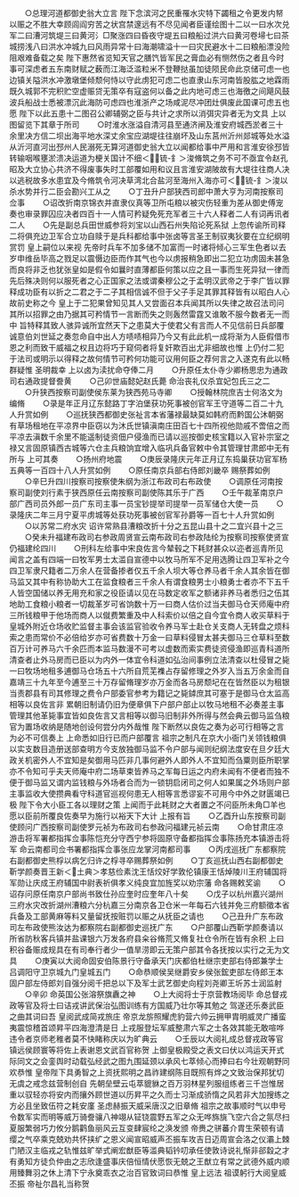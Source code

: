 <!-- { "loadSidebar": true } -->
　　○总理河道都御史翁大立言  陛下念滨河之民重罹水灾特下蠲租之令更发内帑以赈之不胜大幸顾闾阎穷苦之状宫禁邃远有不尽见闻者臣谨绘图十二以一曰水次兑军二曰漕河筑堤三曰黄河氵□聚涨四曰昏夜守堤五曰粮船过洪六曰黄河卷埽七曰茶城捞浅八曰洪水冲城九曰风雨异常十曰海潮啸溢十一曰灾民避水十二曰粮船漂没险阻艰难备载之矣  陛下惠然省览知天官之膳饩皆军民之膏血必有恻然伤之者且今时事可深虑者五东南财赋之薮而江海泛滥粒米不登鞭挞虽加徒陨民命此京储可虑一也边镇关隘洪水冲激墩堡倾颓何恃以守此虏犯可虑二也直隶山东河南皆股肱之地霖雨既久城郭不完积贮空虚赈贷无策卒有寇盗何以备之此内地可虑三也海徼之间飓风鼓波兵船战士悉被漂沉此海防可虑四也淮浙产之场咸泥尽冲团灶俱废此国课可虑五也愿  陛下以此五患十二图召公卿辅弼之臣与共计之求所以消弭灾异者无为文具  上以图留览下其章于所司
　　○时淮水涨溢自清河县至通济闸及淮安府城西淤者三十余里决方信二坝出海平地水深丈余宝应湖堤往往崩坏及山东莒州沂州郯城等处水溢从沂河直河出邳州人民溺死无算河道御史翁大立以闻都给事中严用和言淮安徐邳皆转输咽喉壅淤溃决运道为梗关国计不细＜锍-釒＞浚脩筑之务不可不亟宜令赵孔昭及大立协心共济不得废事失时工部覆如用和议且言淮安湖陂故有大堤往往商人决以逃税故多水患宜及今脩筑令河决草湾北合盐河至海州入海亦可＜锍-釒＞浚以杀水势并行二臣会勘兴工从之
　　○丁丑升户部狭西司郎中萧大亨为河南按察司佥事
　　○诏改折南京锦衣并直隶仪真等卫所屯粮以被灾伤轻重为差从御史傅宠奏也审录罪囚应决者四百十一人情可矜疑免死充军者三十六人释者二人有词再讯者二人
　　○先是副总兵田世威参将刘宝以山西石州失陷论死系狱  上忽传谕所司释二将俱充边卫军合立功自赎于是兵科都给事中张卤等言圣王制驭夷狄要在立纪纲明赏罚  皇上嗣位以来视  先帝时兵车不加多储不加富而一时诸将倾心三军生色者以去岁申维岳毕高之戮足以震慑边臣而作其气也今以虏报稍急即出二犯立功虏固未甚急而良将非乏也犹张皇如是假令如曩时直薄都臣何策以应之且一事而生死异狱一律而先后殊决则何以服死者之心正国家之法或谓秦穆公之于孟明汉武帝之于李广皆以罪释成功臣有以折之二君之于二子其相信诚不但于父子手足其罪其释皆有以昭白人心故前史称之今  皇上于二犯果曾知见其人又尝面召本兵闻其所以失律之故召法司问其所以招罪之由乃据其可矜情节一言断而失之则轰然雷霆又谁敢不服今数者无一而中  旨特释其致人骇异诚所宜然天下之患莫大于使君父有言而人不见信前日兵部覆诚意伯刘世延之奏忽命自中出人方啧啧相异乃今又有此此机一成将渐为人臣假借市恩之利而致干威福之权且边将巧于窥伺者将复奸欺百出尤非细故也惟  上仍付二犯于法司或明示以得释之故何情节可矜何功能可议用何臣之荐何言之入遂克有此以畅群疑惟  圣明裁幸  上以卤为渎扰命夺俸二月
　　○升原任太仆寺少卿杨思忠为通政司右通政提督誊黄
　　○己卯世庙懿妃赵氏薨  命治丧礼仪杀宜妃包氏三之二
　　○升狭西按察司副使侯东莱为狭西苑马寺卿
　　○授翰林院庶吉士何洛文为编脩
　　○录是年正月辽东懿路丁字泊堡获功死事被创官军王守道等二百二十九人升赏如例
　　○巡抚狭西都御史张祉言本省藩禄最缺莫如韩府而黔国公沐朝弼有草场租地在平凉界中臣窃以为沐氏世镇滇南庄田百七十四所视他勋戚不啻倍之而平凉去滇数千余里不能遥制徒资佃户侵渔而已请以巡按御史核宝籍以入官补宗室之禄又言固原镇西古城等六仓主兵粮饷宜增入临巩兵备官敕中令其管理甘肃郎中无有所与  上可其奏
　　○扬州府地震
　　○庚辰录隆庆元年正月辽东捣巢获功官军杨五典等一百四十八人升赏如例
　　○原任南京兵部右侍郎刘畿卒  赐祭葬如例
　　○辛巳升四川按察司按察使朱纲为浙江布政司右布政使
　　○调原任河南按察司副使刘行素于狭西原任云南按察司副使陈其乐于广西
　　○壬午裁革南京户部广西司员外郎一员广东司主事一员宝钞提举司提举一员军储仓大使一员
　　○录隆庆二年三月宁夏平虏城等处获功死事被创官军孙爵等一百七十人升赏如例
　　○以苏常二府水灾  诏许常熟县漕粮改折十分之五昆山县十之二宜兴县十之三
　　○癸未升福建布政司右参政周贤宣云南布政司右参政陆纶为按察司按察使贤宣仍福建纶四川
　　○刑科左给事中宋良佐言今辇毂之下耗财甚众以迩者巡青所见闻言之盖有四端一曰牧军男士太滥自宣德中以牧马所军不足用选腾让四卫军补之今四卫军隶尺籍者二万余人在营备掺者仅五千余人坝大等仓养马者千余人其余皆在御马监又其中有称协助大工在监食粮者三千余人有谓食粮男士小粮勇士者亦不下五千人皆空国储以养无用充和家之役臣请以见在马数定收军之额诸非养马者悉归之伍其地助工食粮小粮者一切裁革岁可省饷数十万一曰商人估价过当夫御马仓天师庵中府三所钱粮甲于他场而商人以僦费繁重及中人科索价以倍之自今宜令商人收买草料于皇城外附近仓场收贮监督主事会该监官验收令养马军士赴仓关支商人无转盘之烦科索之患而常价不必倍给岁亦可省费数十万金一曰草料侵冒太甚夫御马三仓草料至数百万计可养马六千余匹而本监马数漫不可考以虚数而索实费徒资侵渔即巡青科道所清查者止外马房而已臣以为内外一体宜令科道如弘治间事例立法清查以杜侵冒之毙一曰牧场地租多逋御马仓场五十六所自荒芜襍占存留修理之外岁入当五万余金而自嘉靖三十九年至今逋至三十万存留脩理岁亦万金而各马房颓圮在在皆然臣以为租银当责郡县有司其修理之费令户部委官参考为籍记之毙鏬庶其可塞于是御马仓太监高相等以良佐言非  累朝旧制请仍旧为便章俱下户部户部止以牧马地租不必奏差主事管理其他革毙事宜皆如良佐言又言相等以御马旧制非外所得与然会典云御马监刍粮官为置场收纳是随地创设何尝分内外哉惟  陛下断然以良佐之奏为必可行相等之言为必不可信奏上  上命悉如旧行已而户部覆言  祖宗之制凡在京大小衙门关领钱粮俱以实支数目造册送部查明方今支放独御马监不令户部与闻则纪纲法度安在旦夕廷大政关机密外人不宜知是矣御用马匹非几事何避外人即外人不宜知而刍粟则臣所职掌亦不令知可乎夫天师庵中府二场草束皆养马之军每日运之内府未闻有不便者而独不便于御马监又谓内监钱粮与外场者合而为一锁钥启闭司之何人如果属之外场则户部主事监收大使攒典看守科道官巡视何患无人相等言悉谬妄不可用今中外之财匮竭已极  陛下令大小臣工各以理财之策  上闻而于此耗财之大者置之不问臣所未角□羊也愿以臣前所覆良佐奏早为施行以裕天下大计  上报有旨
　　○乙酉升山东按察司副使顾问广西按察司副使罗元祯为布政司右参政问福建元祯云南
　　○命甘肃庄凉游击将军署都指挥佥事陈恺充分守西宁参将固原守备都指挥佥事陈扬充本镇游击将军  命云南都司佥书署都指挥佥事张应龙掌河南都司事
　　○丙戌巡抚广东都察院右副都御史熊桴以病乞归许之桴寻卒赐葬祭如例
　　○丁亥巡抚山西右副都御史靳学颜奏晋王新＜土典＞孝慈俭素沈王恬烄好学敦伦镇康王恬焯陵川王府辅国将军勋让庆成王府辅国中尉表祈俱孝义纯良宜加旌奖以劝宗藩  命各赐敕奖谕
　　○诏存问原任南京户部尚书致仕孙应奎时应奎年八十矣
　　○戊子以杭州嘉兴湖州三府水灾改折湖州漕粮六分杭嘉三分南京各卫仓米一年每石六钱并免三府额徵本省兵备及工部黄麻等料又量留抚按赃罚以赈之从抚臣之请也
　　○己丑升广东布政司左布政使熊汝达为都察院右副都御史巡抚广东
　　○户部覆山西靳学颜奏请以所省防秋客兵镇并盐课银六万发各府县籴谷脩荒又脩复社仓令所在皆有余积  上曰积谷备赈成规具在有司奉行者少一值旱涝即云无策户部其令各抚按以实行之无为文具
　　○庚寅以大阅命固安伯陈景行守备承天门庆都伯杜继宗吏部右侍郎兼学士吕调阳守卫京城九门皇城五门
　　○命恭顺侯吴继爵安乡侯张鋐吏部左侍郎王本固户部左侍郎刘自强分阅千把总以下及军士武艺御史向程刘尧卿王圻苏士润监射
　　○辛卯  命英国公张溶祭旗纛之神
　　○上大阅将士于京营教场阅毕  命总督戎政等官及将士曰诘戎讲武保治弘图训练有方国威乃壮尔等其勉之  驾遂还乐奏武臣之曲其词曰吾  皇阅武成简戎旅庄  帝京龙旂照耀虎豹营六帅云拥甲胄明威灵广播蛮夷震惊稽首颂昇平四海澄清是日  上戎服登坛军威整肃六军之士各效其能无敢喧哗违令者京师老稚者莫不快睹称庆以为旷典云
　　○壬辰以大阅礼成总督戎政等官镇远侯顾寰等将佐上表谢恩文武百官称贺  上御皇极殿受之表文曰伏以鸿运天开式际同文之会銮舆时动载弘经武之图九围延颈以承风七萃倾心而捧曰右今壮观朝野同欢恭惟  皇帝陛下具勇智之上资抚熙明之昌祚建纲陈目既照有烨之文致治保邦犹切无虞之戒念兹营制创自  先朝垒壁云屯萃貔貅之百万羽林星列服组练者三千岂惟居重以驭轻亦将安内而攘外顾世道以历昇平之久而士习渐成骄惰之风若非大加搜练之方必且坐致伍符之耗安廑  圣虑赫振天威采唐汉之旧章脩  祖宗之故事顺时气以申号令数军实而明等威万骑誊骧八神翊从钲铙震野五军之众无哗旆旐飞空六合之氛尽扫夏服繁弱巧力攸分鹅鹳鱼丽风云互变肆宸纶之涣发颁  帝赉之骈蕃介胄生荣顿有请缨之气卒乘克兢劝共怀挟纩之恩义闻宣昭威声丕振车攻吉日迈周宣会洛之仪灞上棘门陋汉主临戎之轨惟兹旷举式阐宏猷臣等滥典韬钤叨承任使敦诗说礼惭非郤縠之才有勇知方徒负仲由之志欣逢盛事庆倍恒情伏愿恢无兢之王猷立有常之武德外威内顺用臻舞羽之休上清下宁永奠乖衣之治百官致词曰恭惟  皇上远法  祖谟躬行大阅皇威丕振  帝祉尔昌礼当称贺

